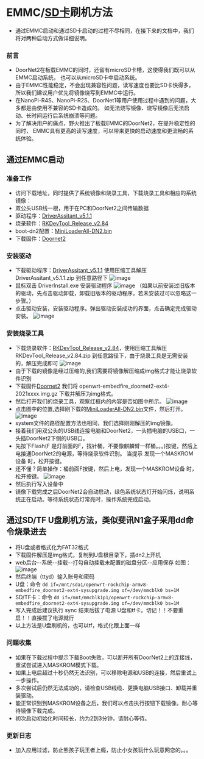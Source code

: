 # EMMC/[SD卡](https://github.com/DHDAXCW/DoorNet2/blob/main/emmc.md#%E9%80%9A%E8%BF%87sdtf-u%E7%9B%98%E5%88%B7%E6%9C%BA%E6%96%B9%E6%B3%95%E7%B1%BB%E4%BC%BC%E6%96%90%E8%AE%AFn1%E7%9B%92%E5%AD%90%E9%87%87%E7%94%A8dd%E5%91%BD%E4%BB%A4%E7%83%A7%E5%BD%95%E8%BF%9B%E5%8E%BB)刷机方法

- 通过EMMC启动和通过SD卡启动的过程不尽相同，在接下来的文档中，我们将对两种启动方式做详细说明。

### 前言

- DoorNet2在板载EMMC的同时，还留有microSD卡槽，这使得我们既可以从EMMC启动系统， 也可以从microSD卡中启动系统。
- 由于EMMC性能稳定，不会出现兼容性问题，读写速度也要比SD卡快得多， 所以我们建议用户优先将镜像烧写到EMMC中运行。
- 在NanoPi-R4S、NanoPi-R2S、DoorNet1等用户使用过程中遇到的问题，大多都是由使用不兼容的SD卡造成的。 如无法烧写镜像、烧写镜像后无法启动、长时间运行后系统崩溃等问题。
- 为了解决用户的痛点，野火推出了板载EMMC的DoorNet2，在提升稳定性的同时， EMMC具有更高的读写速度，可以带来更快的启动速度和更流畅的系统体验。

## 通过EMMC启动
### 准备工作
- 访问下载地址，同时提供了系统镜像和烧录工具，下载烧录工具和相应的系统镜像：
- 双公头USB线一根，用于在PC和DoorNet2之间传输数据
- 驱动程序：[DriverAssitant_v5.1.1](https://github.com/DHDAXCW/DHDAXCW/releases/download/doornet2/DriverAssitant_v5.1.1.zip) 
- 烧录软件：[RKDevTool_Release_v2.84](https://github.com/DHDAXCW/DHDAXCW/releases/download/doornet2/RKDevTool_Release_v2.84.zip)
- boot-dn2配置：[MiniLoaderAll-DN2.bin](https://github.com/DHDAXCW/DHDAXCW/releases/download/doornet2/MiniLoaderAll-DN2.bin)
- 下载固件：[Doornet2](https://github.com/DHDAXCW/DoorNet2/releases)
### 安装驱动
- 下载驱动程序：[DriverAssitant_v5.1.1](https://github.com/DHDAXCW/DHDAXCW/releases/download/doornet2/DriverAssitant_v5.1.1.zip) 使用压缩工具解压 DriverAssitant_v5.1.1.zip 到任意路径下
![image](https://user-images.githubusercontent.com/74764072/142338731-792e8862-8d9f-4b20-b155-84a4cd95b570.png)
- 鼠标双击 DriverInstall.exe 安装驱动程序
![image](https://user-images.githubusercontent.com/74764072/142338773-d6a2f9e7-2b73-481d-836d-32dc10415bd0.png)
（如果以前安装过旧版本的驱动，先点击驱动卸载，卸载旧版本的驱动程序。若未安装过可以忽略这一步骤。）
- 点击驱动安装，安装驱动程序。弹出驱动安装成功的界面，点击确定完成驱动安装。
![image](https://user-images.githubusercontent.com/74764072/142338797-fc6dc321-8983-4731-b3ba-6aa4efcf224a.png)
### 安装烧录工具
- 下载烧录软件：[RKDevTool_Release_v2.84](https://github.com/DHDAXCW/DHDAXCW/releases/download/doornet2/RKDevTool_Release_v2.84.zip)，使用压缩工具解压 RKDevTool_Release_v2.84.zip 到任意路径下，由于烧录工具是无需安装的，解压完成即可
![image](https://user-images.githubusercontent.com/74764072/142338832-332474a3-f4c8-4331-a586-9f3c139a30a0.png)
- 由于下载的镜像是经过压缩的,我们需要将镜像解压缩成img格式才能让烧录软件识别
- 下载固件[Doornet2](https://github.com/DHDAXCW/DoorNet2/releases)  我们将 openwrt-embedfire_doornet2-ext4-2021xxxx.img.gz 下载并解压为img格式。
- 然后打开我们的烧录工具，观察红框内的内容是否如图中所示。
![image](https://user-images.githubusercontent.com/74764072/142338887-cf0b4e6e-e3f6-4641-b1c1-e084252b34ef.png)
- 点击图中的位置,选择刚下载的[MiniLoaderAll-DN2.bin](https://github.com/DHDAXCW/DHDAXCW/releases/download/doornet2/MiniLoaderAll-DN2.bin)文件，然后打开。
![image](https://user-images.githubusercontent.com/74764072/142338916-ab804a68-b1b5-4353-9535-9887ac74ba3e.png)
- system文件的路径配置方法也相同，我们选择刚刚解压的img镜像。
- 接着我们用双公头的USB线连接电脑和DoorNet2，一头插电脑的USB口，一头插DoorNet2下侧的USB口。
- 先按下Flash(F 是灯前面的F，找针桶，不要像麒麟臂一样桶。。。)按键，然后上电接通DoorNet2的电源，等待烧录软件识别。 当提示 发现一个MASKROM设备 时，松开按键。
- 还不懂？简单操作：桶前面F按键，然后上电，发现一个MASKROM设备 时，松开按键。
![image](https://user-images.githubusercontent.com/74764072/142338962-d7573171-6701-495b-a8d8-2e3b844e8e5e.png)
- 然后执行写入设备中
- 镜像下载完成之后DoorNet2会自动启动，绿色系统状态灯开始闪烁，说明系统正在启动。等待系统状态灯常亮时，操作系统完成启动。
## 通过SD/TF U盘刷机方法，类似斐讯N1盒子采用dd命令烧录进去
- 将U盘或者格式化为FAT32格式
- 下载固件解压是img格式，复制到U盘根目录下，插dn2上开机
- web后台--系统--挂载--打勾自动挂载未配置的磁盘分区--应用保存  如图：
![image](https://user-images.githubusercontent.com/74764072/158067110-054bc73d-6fd0-423e-9c8e-2ac5cddda458.png)
- 然后终端（ttyd）输入账号和密码
- U盘：命令 `dd if=/mnt/sda1/openwrt-rockchip-armv8-embedfire_doornet2-ext4-sysupgrade.img of=/dev/mmcblk0 bs=1M`
- SD/TF卡：命令 `dd if=/mnt/mmcblk1p1/openwrt-rockchip-armv8-embedfire_doornet2-ext4-sysupgrade.img of=/dev/mmcblk0 bs=1M`
- 写入完成后建议执行 sync 结束后拔了电源 U盘和tf卡。切记！！不要重启！！直接拔了电源就行
- 以上方法是U盘刷机的，也可以tf，格式化跟上面一样
### 问题收集
- 如果在下载过程中提示下载Boot失败，可以断开所有DoorNet2上的连接线，重试尝试进入MASKROM模式下载。
- 如果上电后超过十秒仍然无法识别，可以移除电源和USB的连接，然后重试上一步操作。
- 多次尝试后仍然无法成功的，请检查USB线缆、更换电脑USB接口、卸载并重装驱动。
- 能正常识别到MASKROM设备之后，我们可以点击执行按钮下载镜像。耐心等待镜像下载完成。
- 初次启动初始化时间较长，约为2到3分钟，请耐心等待。

### 更新日志
- 加入应用过滤，防止熊孩子玩王者上瘾，防止小女孩玩什么玩意网恋的。。。
